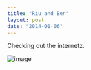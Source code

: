 ```yaml
---
title: "Riu and Ben"
layout: post
date: "2014-01-06"
---
```


Checking out the internetz.

![image](images/tumblr_inline_myruevb0Sw1qlj3bd.jpg)
